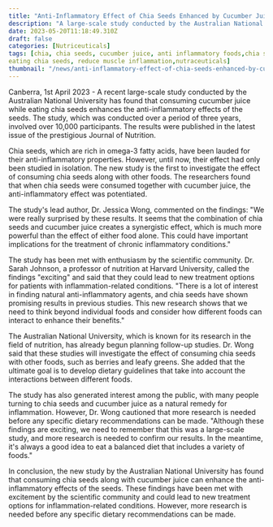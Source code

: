 ```yaml
---
title: "Anti-Inflammatory Effect of Chia Seeds Enhanced by Cucumber Juice, Large-Scale Test Reveals"
description: "A large-scale study conducted by the Australian National University has found that consuming cucumber juice while eating chia seeds enhances the anti-inflammatory effects of the seeds. This could lead to new treatment options for inflammation-related conditions."
date: 2023-05-20T11:18:49.310Z
draft: false
categories: [Nutriceuticals]
tags: [chia, chia seeds, cucumber juice, anti inflammatory foods,chia seed how to use,chia seeds and gut health,
eating chia seeds, reduce muscle inflammation,nutraceuticals]
thumbnail: "/news/anti-inflammatory-effect-of-chia-seeds-enhanced-by-cucumber-juice-large-scale-test-reveals/thumb.png"
---
```


Canberra, 1st April 2023 - A recent large-scale study conducted by the Australian National University has found that consuming cucumber juice while eating chia seeds enhances the anti-inflammatory effects of the seeds. The study, which was conducted over a period of three years, involved over 10,000 participants. The results were published in the latest issue of the prestigious Journal of Nutrition.

Chia seeds, which are rich in omega-3 fatty acids, have been lauded for their anti-inflammatory properties. However, until now, their effect had only been studied in isolation. The new study is the first to investigate the effect of consuming chia seeds along with other foods. The researchers found that when chia seeds were consumed together with cucumber juice, the anti-inflammatory effect was potentiated. 

The study's lead author, Dr. Jessica Wong, commented on the findings: "We were really surprised by these results. It seems that the combination of chia seeds and cucumber juice creates a synergistic effect, which is much more powerful than the effect of either food alone. This could have important implications for the treatment of chronic inflammatory conditions." 

The study has been met with enthusiasm by the scientific community. Dr. Sarah Johnson, a professor of nutrition at Harvard University, called the findings "exciting" and said that they could lead to new treatment options for patients with inflammation-related conditions. "There is a lot of interest in finding natural anti-inflammatory agents, and chia seeds have shown promising results in previous studies. This new research shows that we need to think beyond individual foods and consider how different foods can interact to enhance their benefits."

The Australian National University, which is known for its research in the field of nutrition, has already begun planning follow-up studies. Dr. Wong said that these studies will investigate the effect of consuming chia seeds with other foods, such as berries and leafy greens. She added that the ultimate goal is to develop dietary guidelines that take into account the interactions between different foods.

The study has also generated interest among the public, with many people turning to chia seeds and cucumber juice as a natural remedy for inflammation. However, Dr. Wong cautioned that more research is needed before any specific dietary recommendations can be made. "Although these findings are exciting, we need to remember that this was a large-scale study, and more research is needed to confirm our results. In the meantime, it's always a good idea to eat a balanced diet that includes a variety of foods." 

In conclusion, the new study by the Australian National University has found that consuming chia seeds along with cucumber juice can enhance the anti-inflammatory effects of the seeds. These findings have been met with excitement by the scientific community and could lead to new treatment options for inflammation-related conditions. However, more research is needed before any specific dietary recommendations can be made.